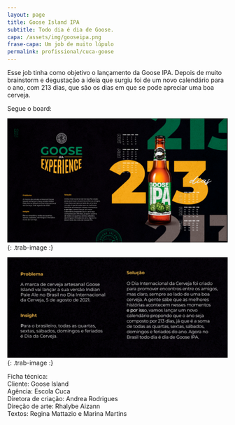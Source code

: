 ```yaml
---
layout: page
title: Goose Island IPA
subtitle: Todo dia é dia de Goose.
capa: /assets/img/gooseipa.png
frase-capa: Um job de muito lúpulo
permalink: profissional/cuca-goose
---
```


Esse job tinha como objetivo o lançamento da Goose IPA. Depois de muito brainstorm e degustação a ideia que surgiu foi de um novo calendário para o ano, com 213 dias, que são os dias em que se pode apreciar uma boa cerveja.  

Segue o board:  

![imagem com fundo preto. Com o título Goose IPA Experience.'](/assets/img/board_goose.png){: .trab-image :}  

![imagem com fundo preto. Textos sobre o board.'](/assets/img/textos_goose.png){: .trab-image :}  


Ficha técnica:  
Cliente: Goose Island  
Agência: Escola Cuca  
Diretora de criação: Andrea Rodrigues  
Direção de arte: Rhalybe Aizann  
Textos: Regina Mattazio e Marina Martins
